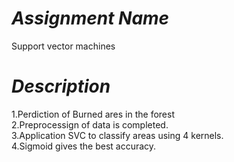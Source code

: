# *Assignment Name*
Support vector machines

# *Description*
1.Perdiction of Burned ares in the forest\
2.Preprocessign of data is completed.\
3.Application SVC to classify areas using 4 kernels.\
4.Sigmoid gives the best accuracy.


